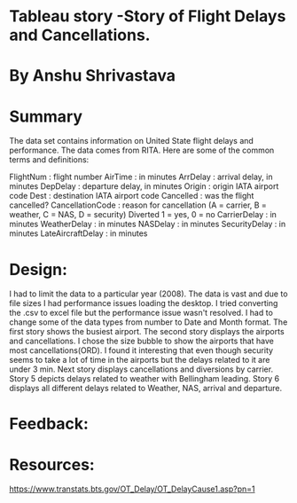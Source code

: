 
# Tableau story -Story of Flight Delays and Cancellations.
# By Anshu Shrivastava
# Summary
The data set contains information on United State flight delays and performance. The data comes from RITA. Here are some of the common terms and definitions:

FlightNum :	flight number
AirTime : 	in minutes
ArrDelay : 	arrival delay, in minutes
DepDelay :	departure delay, in minutes
Origin : 	origin IATA airport code
Dest :	destination IATA airport code
Cancelled : 	was the flight cancelled?
CancellationCode	: reason for cancellation (A = carrier, B = weather, C = NAS, D = security)
Diverted	1 = yes, 0 = no
CarrierDelay :	in minutes
WeatherDelay :	in minutes
NASDelay :	in minutes
SecurityDelay	: in minutes
LateAircraftDelay	: in minutes
# Design: 
I had to limit the data to a particular year (2008). The data is vast and due to file sizes I had performance issues loading the desktop. I tried converting the .csv to excel file but the performance issue wasn't resolved. I had to change some of the data types from number to Date and Month format. The first story shows the busiest airport. The second story displays the airports and cancellations. I chose the size bubble to show the airports that have most cancellations(ORD). I found it interesting that even though security seems to take a lot of time in the airports but the delays related to it are under 3 min. Next story displays cancellations and diversions by carrier. Story 5 depicts delays related to weather with Bellingham leading. Story 6 displays all different delays related to Weather, NAS, arrival and departure.
# Feedback: 

# Resources: 
https://www.transtats.bts.gov/OT_Delay/OT_DelayCause1.asp?pn=1
